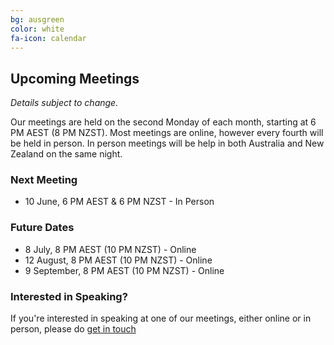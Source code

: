 ```yaml
---
bg: ausgreen
color: white
fa-icon: calendar
---
```


## Upcoming Meetings

_Details subject to change._

Our meetings are held on the second Monday of each month, starting at 6 PM AEST (8 PM NZST). Most meetings are online, however every fourth will be held in person. In person meetings will be help in both Australia and New Zealand on the same night.

### Next Meeting

* 10 June, 6 PM AEST & 6 PM NZST - In Person

### Future Dates

* 8 July, 8 PM AEST (10 PM NZST) - Online
* 12 August, 8 PM AEST (10 PM NZST) - Online
* 9 September, 8 PM AEST (10 PM NZST) - Online

### Interested in Speaking?

If you're interested in speaking at one of our meetings, either online or in person, please do [get in touch](https://anzpsug.github.io/#contact)
